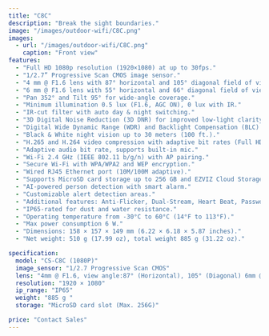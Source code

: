 ```yaml
---
title: "C8C"
description: "Break the sight boundaries."
image: "/images/outdoor-wifi/C8C.png"
images:
  - url: "/images/outdoor-wifi/C8C.png"
    caption: "Front view"
features:
  - "Full HD 1080p resolution (1920×1080) at up to 30fps."
  - "1/2.7” Progressive Scan CMOS image sensor."
  - "4 mm @ F1.6 lens with 87° horizontal and 105° diagonal field of view."
  - "6 mm @ F1.6 lens with 55° horizontal and 66° diagonal field of view."
  - "Pan 352° and Tilt 95° for wide-angle coverage."
  - "Minimum illumination 0.5 lux (F1.6, AGC ON), 0 lux with IR."
  - "IR-cut filter with auto day & night switching."
  - "3D Digital Noise Reduction (3D DNR) for improved low-light clarity."
  - "Digital Wide Dynamic Range (WDR) and Backlight Compensation (BLC)."
  - "Black & White night vision up to 30 meters (100 ft.)."
  - "H.265 and H.264 video compression with adaptive bit rates (Full HD, Hi-Def, Standard)."
  - "Adaptive audio bit rate, supports built-in mic."
  - "Wi-Fi 2.4 GHz (IEEE 802.11 b/g/n) with AP pairing."
  - "Secure Wi-Fi with WPA/WPA2 and WEP encryption."
  - "Wired RJ45 Ethernet port (10M/100M adaptive)."
  - "Supports MicroSD card storage up to 256 GB and EZVIZ Cloud Storage."
  - "AI-powered person detection with smart alarm."
  - "Customizable alert detection areas."
  - "Additional features: Anti-Flicker, Dual-Stream, Heart Beat, Password Protection, Watermark."
  - "IP65-rated for dust and water resistance."
  - "Operating temperature from -30°C to 60°C (14°F to 113°F)."
  - "Max power consumption 6 W."
  - "Dimensions: 158 × 157 × 149 mm (6.22 × 6.18 × 5.87 inches)."
  - "Net weight: 510 g (17.99 oz), total weight 885 g (31.22 oz)."

specification:
  model: "CS-C8C (1080P)"
  image_sensor: "1/2.7 Progressive Scan CMOS"
  lens: "4mm @ F1.6, view angle:87° (Horizontal), 105° (Diagonal) 6mm @ F1.6, view angle:55° (Horizontal), 66° (Diagonal)"
  resolution: "1920 × 1080"
  ip_range: "IP65"
  weight: "885 g "
  storage: "MicroSD card slot (Max. 256G)"

price: "Contact Sales"
---
```

